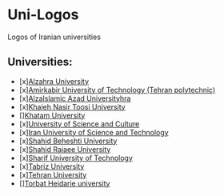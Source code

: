 # Uni-Logos
Logos of Iranian universities<br>


## Universities:

- [x][Alzahra University](/Alzahra/)<br>
- [x][Amirkabir University of Technology (Tehran polytechnic)](/Amirkabir/)<br>
- [x][AlzaIslamic Azad Universityhra](/Islamic%20azad/)<br>
- [x][Khajeh Nasir Toosi University](/Khajeh%20Nasir/)<br>
- [][Khatam University](/Khatam/)<br>
- [x][University of Science and Culture](/Science%20&%20Culture/)<br>
- [x][Iran University of Science and Technology](/Science%20&%20Technology/)<br>
- [x][Shahid Beheshti University](/Shahid%20Beheshti/)<br>
- [x][Shahid Rajaee University](/Shahid%20Rajaee/)<br>
- [x][Sharif University of Technology](/Sharif/)<br>
- [x][Tabriz University](/Tabriz/)<br>
- [x][Tehran University](/Tehran/)<br>
- [][Torbat Heidarie university](/Torbat%20Heidarieh/)<br>
